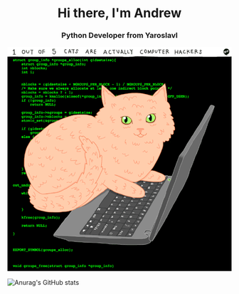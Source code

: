 <div id="header" align="center">
    <h1>Hi there, I'm Andrew</h1>
    <h3>Python Developer from Yaroslavl</h3>
</div>

<img src="https://github.com/AMahonya/AMahonya/blob/main/3129.gif" alt="The unlimited" width="1000">

![Anurag's GitHub stats](https://github-readme-stats.vercel.app/api?username=anuraghazra&show_icons=true&theme=radical)
